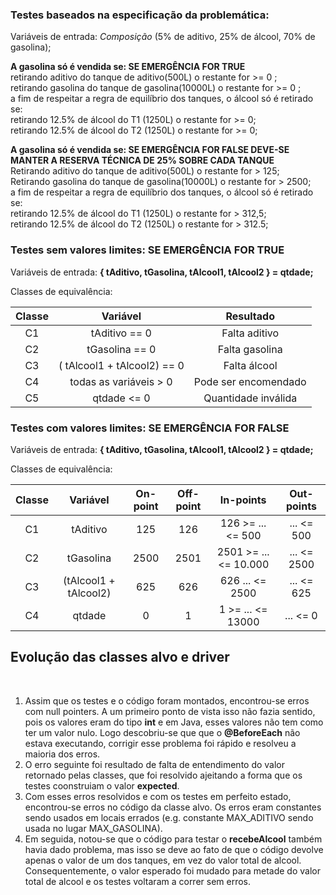 <h3>Testes baseados na especificação da problemática:</h3>
  Variáveis de entrada: <i>Composição</i> (5% de aditivo, 25% de álcool, 70% de gasolina);
 
<b>A gasolina só é vendida se: SE EMERGÊNCIA FOR <n>TRUE<n></b><br>
  retirando aditivo do tanque de aditivo(500L) o restante for >= 0 ;<br>
  retirando gasolina do tanque de gasolina(10000L) o restante for >= 0 ;<br>
  a fim de respeitar a regra de equilíbrio dos tanques, o álcool só é retirado se:<br>
  retirando 12.5% de álcool do T1 (1250L) o restante for >= 0;<br>
  retirando 12.5% de álcool do T2 (1250L) o restante for >= 0;<br>
 
<b>A gasolina só é vendida se: SE EMERGÊNCIA FOR <n>FALSE</n> DEVE-SE MANTER A RESERVA TÉCNICA DE 25% SOBRE CADA TANQUE</b><br>
  Retirando aditivo do tanque de aditivo(500L) o restante for > 125;<br>
  Retirando gasolina do tanque de gasolina(10000L) o restante for > 2500;<br>
  a fim de respeitar a regra de equilíbrio dos tanques, o álcool só é retirado se:<br>
  retirando 12.5% de álcool do T1 (1250L) o restante for > 312,5;<br>
  retirando 12.5% de álcool do T2 (1250L) o restante for > 312.5;<br>

<h3>Testes sem valores limites: SE EMERGÊNCIA FOR TRUE</h3>

Variáveis de entrada: <b>{ tAditivo, tGasolina, tAlcool1, tAlcool2 } = qtdade;</b>

Classes de equivalência:<br>

| Classe |          Variável           |      Resultado       |
| :----: | :-------------------------: | :------------------: |
|   C1   |        tAditivo == 0        |    Falta aditivo     |
|   C2   |       tGasolina == 0        |    Falta gasolina    |
|   C3   | ( tAlcool1 + tAlcool2) == 0 |     Falta álcool     |
|   C4   |   todas as variáveis > 0    | Pode ser encomendado |
|   C5   |         qtdade <= 0         | Quantidade inválida  |

<h3>Testes com valores limites: SE EMERGÊNCIA FOR FALSE</h3>

Variáveis de entrada: <b>{ tAditivo, tGasolina, tAlcool1, tAlcool2 } = qtdade;</b>

Classes de equivalência:

| Classe |       Variável        | On-point | Off-point |       In-points       | Out-points  |
| :----: | :-------------------: | :------: | :-------: | :-------------------: | :---------: |
|   C1   |       tAditivo        |   125    |    126    |   126 >= ... <= 500   | ... <= 500  |
|   C2   |       tGasolina       |   2500   |   2501    | 2501 >= ... <= 10.000 | ... <= 2500 |
|   C3   | (tAlcool1 + tAlcool2) |   625    |    626    |    626 ... <= 2500    | ... <= 625  |
|   C4   |        qtdade         |    0     |     1     |   1 >= ... <= 13000   |  ... <= 0   |


<h2>Evolução das classes alvo e driver</h3></br>
<ol>
  <li>Assim que os testes e o código foram montados, encontrou-se erros com null pointers. A um primeiro ponto de vista isso não fazia sentido, pois os valores eram do tipo <b>int</b> e em Java, esses valores não tem como ter um valor nulo. Logo descobriu-se que que o <b>@BeforeEach</b> não estava executando, corrigir esse problema foi rápido e resolveu a maioria dos erros.</li>
  <li>O erro seguinte foi resultado de falta de entendimento do valor retornado pelas classes, que foi resolvido ajeitando a forma que os testes coonstruiam o valor <b>expected</b>.</li>
  <li>Com esses erros resolvidos e com os testes em perfeito estado, encontrou-se erros no código da classe alvo. Os erros eram constantes sendo usados em locais errados (e.g. constante MAX_ADITIVO sendo usada no lugar MAX_GASOLINA).</li>
  <li>Em seguida, notou-se que o código para testar o <b>recebeAlcool</b> também havia dado problema, mas isso se deve ao fato de que o código devolve apenas o valor de um dos tanques, em vez do valor total de alcool. Consequentemente, o valor esperado foi mudado para metade do valor total de alcool e os testes voltaram a correr sem erros.</li>
</ol>